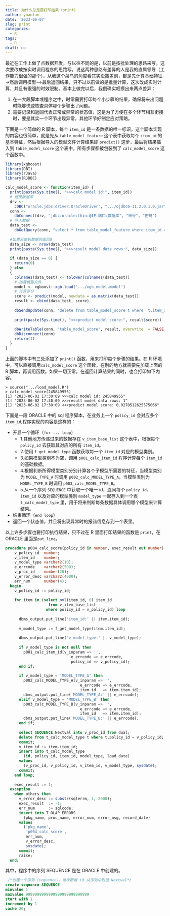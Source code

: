 ```yaml
---
title: 为什么总是要打印结果（print）
author: yuanfan
date: '2023-06-07'
slug: print
categories:
  - R
tags:
  - R
draft: no
---
```


<!--more-->

最近在工作上做了点数据开发，与以往不同的是，以前是按批处理的思路来写，这次要改成按实时调用程序的思路写。说这两种思路有差异的人是我的直属领导（工作能力很强的那个），从我这个菜鸟的角度看其实没撒差别，都是先计算基础特征-->然后调用模型-->最后返回结果，只不过以前做的是批量计算，这次改成实时计算，并且有很强的时效限制。基本上做完以后，我倒确实咂摸出来两点差异：

1. 在一大段脚本或程序之中，时常需要打印每个小步骤的结果，确保将来出问题时能够快速核查具体哪个步骤出了问题。
2. 需要记录和返回代表正常或异常的状态值，这是为了方便在多个环节相互衔接时，要是其实一个环节出现异常，其他环节好制定应对策略。

下面是一个简单的 R 脚本，每个 `item_id` 是一条数据的唯一标识，这个脚本实现的内容也很简单，就是先从 `table_model_feature` 这个表中获取每个 `item_id` 的基本特征，然后根据导入的模型文件计算结果即 `predict()` 这步，最后将结果插入到 `table_model_score` 这个表中，所有步骤都被包装到了 `calc_model_score` 这个函数中。

```r
library(xgboost)
library(DBI)
library(rJava)
library(RJDBC)

calc_model_score <- function(item_id) {
  print(paste(Sys.time(), ">>>calc model id:", item_id))
  # 连接数据库
  drv <-
    JDBC("oracle.jdbc.driver.OracleDriver", ".../ojdbc6-11.2.0.1.0.jar")
  conn <-
    dbConnect(drv, "jdbc:oracle:thin:@IP:端口:数据库", "账号", "密码") 
  # 导入数据  
  data_test <-
    dbGetQuery(conn, "select * from table_model_feature where item_id = ?", item_id)
  
  #如果没查到数据则返回0
  data_size <- nrow(data_test)
  print(paste(Sys.time(), ">>>result model data rows:", data_size))
  
  if (data_size == 0) {
    return(0)
  } else
  {
    colnames(data_test) <- tolower(colnames(data_test))
    # 加载模型文件
    model <- xgboost::xgb.load('.../xgb_model.model')
    # 计算评分
    score <- predict(model, newdata = as.matrix(data_test))
    result <- cbind(data_test, score)
    
    dbSendUpdate(conn, "delete from table_model_score t where  t.item_id = ?", item_id)
    
    print(paste(Sys.time(), "<<<predict model score:", result$score))
    
    dbWriteTable(conn, "table_model_score", result, overwrite  = FALSE, append = TRUE, force = TRUE)
    dbDisconnect(conn)
    return(1)
  }
}
```

上面的脚本中有三处添加了 `print()` 函数，用来打印每个步骤的结果。在 R 环境中，可以直接调用`calc_model_score` 这个函数，在别的地方就需要先加载上面的 R 脚本，再调用函数。如果一切正常，在返回计算结果的同时，也会打印如下内容。

```
> source(".../load_model.R")
> calc_model_score(245849955)
[1] "2023-06-02 17:30:09 >>>calc model id: 245849955"
[1] "2023-06-02 17:30:09 >>>result model data rows: 1"
[1] "2023-06-02 17:30:09 <<<predict model score: 0.0270512625575066"
```

下面是一段 ORACLE 中的 sql 程序脚本，在业务上一个 `policy_id` 会对应多个 `item_id`,程序实现的内容是这样的：

+ 开启一个循环（`for ... loop`）
  - 1.其他地方传递过来的数据存在 `v_item_base_list` 这个表中，根据每个 `policy_id` 去获取其对应的所有 `item_id`。
  - 2.使用 `f_get_model_type` 函数获取每一个 `item_id` 对应的模型类别。
  - 3.如果模型类别不为空，调用 `p001_calc_item_id` 程序计算每个 `item_id` 的基础数据。
  - 4.根据判断所得模型类别分别计算各个子模型所需要的特征，当模型类别为 `MODEL_TYPE_A` 时调用 `p002_calc_MODEL_TYPE_A`，当模型类别为 `MODEL_TYPE_B` 时调用 `p003_calc_MODEL_TYPE_B`。
  - 5.从一个序列 `SEQUENCE` 中获取一个唯一 id，连同每个 `policy_id`、`item_id` 以及对应的模型类别 `model_type` 一起存入到一个表 `t_calc_model_type` 里，用于将来判断每条数据具体调用哪个模型来计算结果。
+ 结束循环（`end loop`）
+ 返回一个状态值，并且将出现异常时的报错信息存到一个表里。

以上许多步骤也要打印执行结果，只不过在 R 里面打印结果的函数是 `print`，在 ORACLE 里面是`put_line`。

```sql
procedure p004_calc_score(policy_id in number, exec_result out number) is
    v_policy_id  number;
    v_item_id    number;
    v_model_type varchar2(10);
    e_errcode    varchar2(500);
    v_proc_id    number(20);
    v_error_desc varchar2(4000);
    err_num      number(4);
  begin
    v_policy_id := policy_id;
  
    for item in (select nvl(item_id, 0) item_id
                   from v_item_base_list
                  where policy_id = v_policy_id) loop
    
      dbms_output.put_line('item_id:' || item.item_id);
    
      v_model_type := f_get_model_type(item.item_id);
    
      dbms_output.put_line('v_model_type:' || v_model_type);
    
      if v_model_type is not null then
        p001_calc_item_id(v_inparam => '',
                             e_errcode => e_errcode,
                             policy_id => v_policy_id);
      end if;
    
      if v_model_type = 'MODEL_TYPE_A' then
        p002_calc_MODEL_TYPE_A(v_inparam => '',
                                 e_errcode => e_errcode,
                                 item_id   => item.item_id);
        dbms_output.put_line('MODEL_TYPE_A:' || e_errcode);
      elsif v_model_type = 'MODEL_TYPE_B' then
        p003_calc_MODEL_TYPE_B(v_inparam => '',
                                 e_errcode => e_errcode,
                                 item_id   => item.item_id);
        dbms_output.put_line('MODEL_TYPE_B:' || e_errcode);
      end if;
     
      select SEQUENCE.Nextval into v_proc_id from dual;
      delete from t_calc_model_type t where t.policy_id = v_policy_id;
      commit;
      v_item_id := item.item_id;
      insert into t_calc_model_type
        (id, policy_id, item_id, model_type, load_date)
      values
        (v_proc_id, v_policy_id, v_item_id, v_model_type, sysdate);
      commit;
    end loop;
  
    exec_result := 1;
  exception
    when others then
      v_error_desc := substr(sqlerrm, 1, 2000);
      exec_result  := -1;
      err_num      := sqlcode;
      insert into T_OLAP_ERRORS
        (pkg_name, proc_name, error_num, error_msg, record_date)
      values
        ('pkg_name',
         'p004_calc_score',
         err_num,
         v_error_desc,
         sysdate);
      commit;
      raise;
  end;
```

其中，程序中的序列 SEQUENCE 是在 ORACLE 中创建的。

```sql
 /*创建一个序列（sequence），每次新增 id 从序列中取值 Nextval*/
create sequence SEQUENCE
minvalue 1
maxvalue 9999999999999999999999999999
start with 1
increment by 1
cache 20;
```
